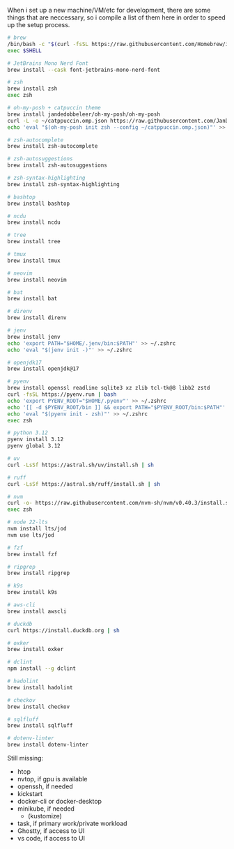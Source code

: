 When i set up a new machine/VM/etc for development, there are some things that are neccessary, so i compile a list of them here in order to speed up the setup process.

```bash
# brew
/bin/bash -c "$(curl -fsSL https://raw.githubusercontent.com/Homebrew/install/HEAD/install.sh)"
exec $SHELL

# JetBrains Mono Nerd Font
brew install --cask font-jetbrains-mono-nerd-font

# zsh
brew install zsh
exec zsh

# oh-my-posh + catpuccin theme
brew install jandedobbeleer/oh-my-posh/oh-my-posh
curl -L -o ~/catppuccin.omp.json https://raw.githubusercontent.com/JanDeDobbeleer/oh-my-posh/refs/heads/main/themes/catppuccin.omp.json
echo 'eval "$(oh-my-posh init zsh --config ~/catppuccin.omp.json)"' >> ~/.zshrc

# zsh-autocomplete
brew install zsh-autocomplete

# zsh-autosuggestions
brew install zsh-autosuggestions

# zsh-syntax-highlighting
brew install zsh-syntax-highlighting

# bashtop
brew install bashtop

# ncdu
brew install ncdu

# tree
brew install tree

# tmux
brew install tmux

# neovim
brew install neovim

# bat
brew install bat

# direnv
brew install direnv

# jenv
brew install jenv
echo 'export PATH="$HOME/.jenv/bin:$PATH"' >> ~/.zshrc
echo 'eval "$(jenv init -)"' >> ~/.zshrc

# openjdk17
brew install openjdk@17

# pyenv
brew install openssl readline sqlite3 xz zlib tcl-tk@8 libb2 zstd
curl -fsSL https://pyenv.run | bash
echo 'export PYENV_ROOT="$HOME/.pyenv"' >> ~/.zshrc
echo '[[ -d $PYENV_ROOT/bin ]] && export PATH="$PYENV_ROOT/bin:$PATH"' >> ~/.zshrc
echo 'eval "$(pyenv init - zsh)"' >> ~/.zshrc
exec zsh

# python 3.12
pyenv install 3.12
pyenv global 3.12

# uv
curl -LsSf https://astral.sh/uv/install.sh | sh

# ruff
curl -LsSf https://astral.sh/ruff/install.sh | sh

# nvm
curl -o- https://raw.githubusercontent.com/nvm-sh/nvm/v0.40.3/install.sh | bash
exec zsh

# node 22-lts
nvm install lts/jod
nvm use lts/jod

# fzf
brew install fzf

# ripgrep
brew install ripgrep

# k9s
brew install k9s

# aws-cli
brew install awscli

# duckdb
curl https://install.duckdb.org | sh

# oxker
brew install oxker

# dclint
npm install --g dclint

# hadolint
brew install hadolint

# checkov
brew install checkov

# sqlfluff
brew install sqlfluff

# dotenv-linter
brew install dotenv-linter
```

Still missing:
* htop
* nvtop, if gpu is available
* openssh, if needed
* kickstart
* docker-cli or docker-desktop
* minikube, if needed
  * (kustomize)
* task, if primary work/private workload
* Ghostty, if access to UI
* vs code, if access to UI

